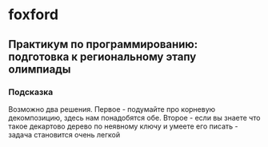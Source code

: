 # foxford
## Практикум по программированию: подготовка к региональному этапу олимпиады ##
### Подсказка ###
Возможно два решения. Первое - подумайте про корневую декомпозицию, 
здесь нам понадобятся обе. 
Второе - если вы знаете что такое декартово дерево по неявному ключу и умеете 
его писать - задача становится очень легкой
